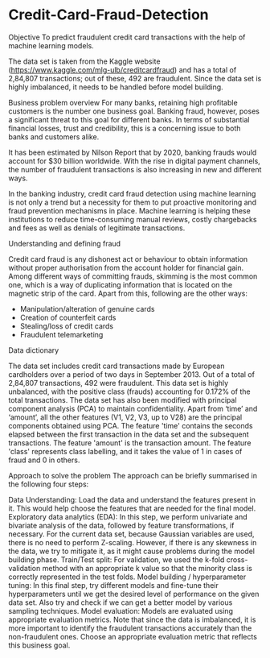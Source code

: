 # Credit-Card-Fraud-Detection

Objective
To predict fraudulent credit card transactions with the help of machine learning models.

The data set is taken from the Kaggle website (https://www.kaggle.com/mlg-ulb/creditcardfraud) and has a total of 2,84,807 transactions; out of these, 492 are fraudulent. Since the data set is highly imbalanced, it needs to be handled before model building.

Business problem overview
For many banks, retaining high profitable customers is the number one business goal. Banking fraud, however, poses a significant threat to this goal for different banks. In terms of substantial financial losses, trust and credibility, this is a concerning issue to both banks and customers alike.

It has been estimated by Nilson Report that by 2020, banking frauds would account for $30 billion worldwide. With the rise in digital payment channels, the number of fraudulent transactions is also increasing in new and different ways. 

In the banking industry, credit card fraud detection using machine learning is not only a trend but a necessity for them to put proactive monitoring and fraud prevention mechanisms in place. Machine learning is helping these institutions to reduce time-consuming manual reviews, costly chargebacks and fees as well as denials of legitimate transactions.


Understanding and defining fraud

Credit card fraud is any dishonest act or behaviour to obtain information without proper authorisation from the account holder for financial gain. Among different ways of committing frauds, skimming is the most common one, which is a way of duplicating information that is located on the magnetic strip of the card. Apart from this, following are the other ways:

- Manipulation/alteration of genuine cards
- Creation of counterfeit cards
- Stealing/loss of credit cards
- Fraudulent telemarketing
 

Data dictionary

The data set includes credit card transactions made by European cardholders over a period of two days in September 2013. Out of a total of 2,84,807 transactions, 492 were fraudulent. This data set is highly unbalanced, with the positive class (frauds) accounting for 0.172% of the total transactions. The data set has also been modified with principal component analysis (PCA) to maintain confidentiality. Apart from ‘time’ and ‘amount’, all the other features (V1, V2, V3, up to V28) are the principal components obtained using PCA. The feature 'time' contains the seconds elapsed between the first transaction in the data set and the subsequent transactions. The feature 'amount' is the transaction amount. The feature 'class' represents class labelling, and it takes the value of 1 in cases of fraud and 0 in others.

 
Approach to solve the problem
The approach can be briefly summarised in the following four steps:

Data Understanding: Load the data and understand the features present in it. This would help choose the features that are needed for the final model.
Exploratory data analytics (EDA): In this step, we perform univariate and bivariate analysis of the data, followed by feature transformations, if necessary. For the current data set, because Gaussian variables are used, there is no need to perform Z-scaling. However, if there is any skewness in the data, we try to mitigate it, as it might cause problems during the model building phase.
Train/Test split: For validation, we used the k-fold cross-validation method with an appropriate k value so that the minority class is correctly represented in the test folds.
Model building / hyperparameter tuning: In this final step, try different models and fine-tune their hyperparameters until we get the desired level of performance on the given data set. Also try and check if we can get a better model by various sampling techniques.
Model evaluation: Models are evaluated using appropriate evaluation metrics. Note that since the data is imbalanced, it is more important to identify the fraudulent transactions accurately than the non-fraudulent ones. Choose an appropriate evaluation metric that reflects this business goal.
